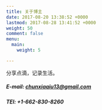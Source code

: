 ```yaml
---
title: 关于博主
date: 2017-08-20 13:38:52 +0000
lastmod: 2017-08-28 13:41:52 +0000
weight: 50
comment: false
menu:
  main:
    weight: 5

---
```

分享点滴，记录生活。

##### E-mail: chunxiaqiu13@gmail.com

##### TEl: +1-662-830-8260